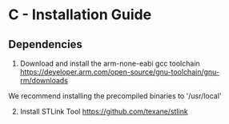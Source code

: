# C - Installation Guide

## Dependencies

1. Download and install the arm-none-eabi gcc toolchain
https://developer.arm.com/open-source/gnu-toolchain/gnu-rm/downloads

We recommend installing the precompiled binaries to '/usr/local' 

2. Install STLink Tool
https://github.com/texane/stlink